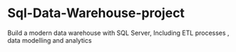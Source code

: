 # Sql-Data-Warehouse-project
Build a modern data warehouse with SQL Server, Including ETL processes , data modelling and analytics
